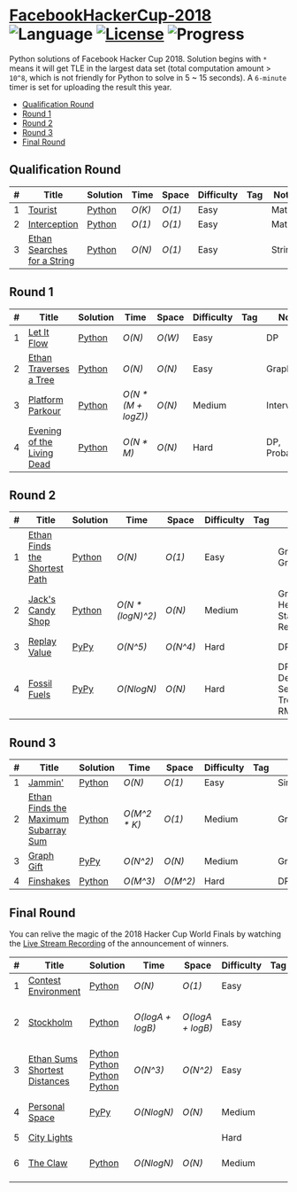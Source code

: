 # [FacebookHackerCup-2018](https://www.facebook.com/hackercup/past_rounds/) ![Language](https://img.shields.io/badge/language-Python-orange.svg) [![License](https://img.shields.io/badge/license-CC%203.0-blue.svg)](https://creativecommons.org/licenses/by-nc/3.0/) ![Progress](https://img.shields.io/badge/progress-20%20%2F%2021-ff69b4.svg)


Python solutions of Facebook Hacker Cup 2018. Solution begins with `*` means it will get TLE in the largest data set (total computation amount > `10^8`, which is not friendly for Python to solve in 5 ~ 15 seconds). A `6-minute` timer is set for uploading the result this year.

* [Qualification Round](https://github.com/kamyu104/FacebookHackerCup-2018#qualification-round)
* [Round 1](https://github.com/kamyu104/FacebookHackerCup-2018#round-1)
* [Round 2](https://github.com/kamyu104/FacebookHackerCup-2018#round-2)
* [Round 3](https://github.com/kamyu104/FacebookHackerCup-2018#round-3)
* [Final Round](https://github.com/kamyu104/FacebookHackerCup-2018#final-round)

## Qualification Round
| # | Title | Solution | Time | Space | Difficulty | Tag | Note |
|---| ----- | -------- | ---- | ----- | ---------- | --- | ---- |
|1| [Tourist](https://www.facebook.com/hackercup/problem/1632703893518337/)| [Python](./Qualification%20Round/tourist.py)| _O(K)_ | _O(1)_ | Easy | | Math |
|2| [Interception](https://www.facebook.com/hackercup/problem/175329729852444/)| [Python](./Qualification%20Round/interception.py)| _O(1)_ | _O(1)_ | Easy | | Math |
|3| [Ethan Searches for a String](https://www.facebook.com/hackercup/problem/1153996538071503/)| [Python](./Qualification%20Round/ethan-searches-for-a-string.py)| _O(N)_ | _O(1)_ | Easy | | String |

## Round 1
| # | Title | Solution | Time | Space | Difficulty | Tag | Note |
|---| ----- | -------- | ---- | ----- | ---------- | --- | ---- |
|1| [Let It Flow](https://www.facebook.com/hackercup/problem/180494849326631/)| [Python](./Round%201/let-it-flow.py)| _O(N)_ | _O(W)_ | Easy | | DP |
|2| [Ethan Traverses a Tree](https://www.facebook.com/hackercup/problem/232395994158286/)| [Python](./Round%201/ethan-traverses-a-tree.py)| _O(N)_ | _O(N)_ | Easy | | Graph |
|3| [Platform Parkour](https://www.facebook.com/hackercup/problem/1892930427431211/)| [Python](./Round%201/platform-parkour.py)| _O(N * (M + logZ))_ | _O(N)_ | Medium | | Intervals |
|4| [Evening of the Living Dead](https://www.facebook.com/hackercup/problem/359971574540051/)| [Python](./Round%201/evening-of-the-living-dead.py)| _O(N * M)_ | _O(N)_ | Hard | | DP, Probability |

## Round 2
| # | Title | Solution | Time | Space | Difficulty | Tag | Note |
|---| ----- | -------- | ---- | ----- | ---------- | --- | ---- |
|1| [Ethan Finds the Shortest Path](https://www.facebook.com/hackercup/problem/988017871357549/)| [Python](./Round%202/ethan_finds_the_shortest_path.py)| _O(N)_ | _O(1)_ | Easy | | Graph, Greedy |
|2| [Jack's Candy Shop](https://www.facebook.com/hackercup/problem/638251746380051/)| [Python](./Round%202/jacks_candy_shop.py)| _O(N * (logN)^2)_ | _O(N)_ | Medium | | Greedy, Heap, Stack, Recursion |
|3| [Replay Value](https://www.facebook.com/hackercup/problem/271442536778669/)| [PyPy](./Round%202/replay_value.py)| _O(N^5)_ | _O(N^4)_ | Hard | | DP |
|4| [Fossil Fuels](https://www.facebook.com/hackercup/problem/469838700128124/)| [PyPy](./Round%202/fossil_fuels.py)| _O(NlogN)_ | _O(N)_ | Hard | | DP, Mono Deque, Segment Tree, RMQ |

## Round 3
| # | Title | Solution | Time | Space | Difficulty | Tag | Note |
|---| ----- | -------- | ---- | ----- | ---------- | --- | ---- |
|1| [Jammin'](https://www.facebook.com/hackercup/problem/1851349144951409/)| [Python](./Round%203/jammin.py)| _O(N)_ | _O(1)_ | Easy | | Simulation |
|2| [Ethan Finds the Maximum Subarray Sum](https://www.facebook.com/hackercup/problem/467235440368329/)| [Python](./Round%203/ethan_finds_the_maximum_subarray_sum.py)| _O(M^2 * K)_ | _O(1)_ | Medium | | Greedy |
|3| [Graph Gift](https://www.facebook.com/hackercup/problem/234060297329233/)| [PyPy](./Round%203/graph_gift.py)| _O(N^2)_ | _O(N)_ | Medium | | Greedy |
|4| [Finshakes](https://www.facebook.com/hackercup/problem/206776773482750/)| [Python](./Round%203/finshakes.py)| _O(M^3)_ | _O(M^2)_ | Hard | | DP |

## Final Round
You can relive the magic of the 2018 Hacker Cup World Finals by watching the [Live Stream Recording](https://www.facebook.com/hackercup/videos/1066267066866252/) of the announcement of winners.

| # | Title | Solution | Time | Space | Difficulty | Tag | Note |
|---| ----- | -------- | ---- | ----- | ---------- | --- | ---- |
|1| [Contest Environment](https://www.facebook.com/hackercup/problem/1983047265329089/)| [Python](./Final%20Round/contest_environment.py) | _O(N)_ | _O(1)_ | Easy | | Math |
|2| [Stockholm](https://www.facebook.com/hackercup/problem/2019100985085971/)| [Python](./Final%20Round/stockholm.py) | _O(logA + logB)_ | _O(logA + logB)_ | Easy | | Binary Tree, Bit Manipulation, Greedy |
|3| [Ethan Sums Shortest Distances](https://www.facebook.com/hackercup/problem/278591946122939/)| [Python](./Final%20Round/ethan_sums_shortest_distances.py)<br> [Python](./Final%20Round/ethan_sums_shortest_distances2.py)<br> [Python](./Final%20Round/ethan_sums_shortest_distances3.py)<br> [Python](./Final%20Round/ethan_sums_shortest_distances4.py) | _O(N^3)_ | _O(N^2)_ | Easy | | Prefix Sum, DP |
|4| [Personal Space](https://www.facebook.com/hackercup/problem/659927157741948/)| [PyPy](./Final%20Round/personal_space.py) | _O(NlogN)_ | _O(N)_ | Medium | | Skip List, Line Sweep, DP |
|5| [City Lights](https://www.facebook.com/hackercup/problem/162710881087828/)| | | | Hard | | |
|6| [The Claw](https://www.facebook.com/hackercup/problem/278597692763175/)| [Python](./Final%20Round/the_claw.py) | _O(NlogN)_ | _O(N)_ | Medium | | Mono Stack, Segment Tree, DP |
